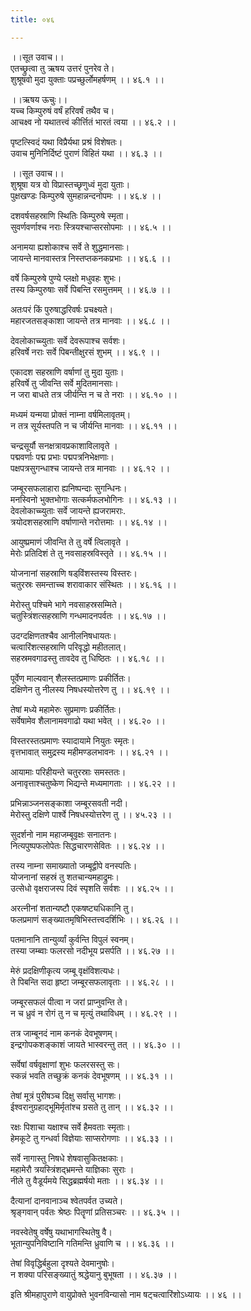 ```yaml
---
title: ०४६

---
```

।।सूत उवाच।।  
एतच्छ्रुत्वा तु ऋषय उत्तरं पुनरेव ते।  
शुश्रूषवो मुदा युक्ताः पप्रच्छुर्लोमहर्षणम् ।। ४६.१ ।।  
  
।।ऋषय ऊचुः।।  
यच्च किम्पुरुषं वर्षं हरिवर्षं तथैव च।  
आचक्ष्व नो यथातत्त्वं कीर्त्तितं भारतं त्वया ।। ४६.२ ।।  
  
पृष्टत्स्विदं यथा विप्रैर्यथा प्रश्रं विशेषतः।  
उवाच मुनिनिर्दिष्टं पुराणं विहितं यथा ।। ४६.३ ।।  
  
।।सूत उवाच।।  
शुश्रूषा यत्र वो विप्रास्तच्छृणुध्वं मुदा युताः।  
पुक्षखण्डः किम्पुरुषे सुमहान्नन्दनोपमः ।। ४६.४ ।।  
  
दशवर्षसहस्राणि स्थितिः किम्पुरुषे स्मृता।  
सुवर्णवर्णाश्च नराः स्त्रियश्चाप्सरसोपमाः ।। ४६.५ ।।  
  
अनामया ह्यशोकाश्च सर्वे ते शुद्धमानसाः।  
जायन्ते मानवास्तत्र निस्तप्तकनकप्रभाः ।। ४६.६ ।।  
  
वर्षे किम्पुरुषे पुण्ये प्लक्षो मधुवहः शुभः।  
तस्य किम्पुरुषाः सर्वे पिबन्ति रसमुत्तमम् ।। ४६.७ ।।  
  
अतःपरं किं पुरुषाद्धरिवर्षः प्रचक्ष्यते।  
महारजतसङ्काशा जायन्ते तत्र मानवाः ।। ४६.८ ।।  
  
देवलोकाच्च्युताः सर्वे देवरूपाश्च सर्वशः।  
हरिवर्षे नराः सर्वे पिबन्तीक्षुरसं शुभम् ।। ४६.९ ।।  
  
एकादश सहस्राणि वर्षाणां तु मुदा युताः।  
हरिवर्षे तु जीवन्ति सर्वे मुदितमानसाः।  
न जरा बाधते तत्र जीर्यन्ति न च ते नराः ।। ४६.१० ।।  
  
मध्यमं यन्मया प्रोक्तं नाम्ना वर्षमिलावृतम्।  
न तत्र सूर्यस्तपति न च जीर्यन्ति मानवाः ।। ४६.११ ।।  
  
चन्द्रसूर्यौ सनक्षत्रावप्रकाशाविलावृते ।  
पद्मवर्णाः पद्म प्रभाः पद्मपत्रनिभेक्षणाः।  
पक्षपत्रसुगन्धाश्च जायन्ते तत्र मानवाः ।। ४६.१२ ।।  
  
जम्बूरसफलाहारा ह्यनिष्पन्दाः सुगन्धिनः।  
मनस्विनो भुक्तभोगाः सत्कर्मफलभोगिनः ।। ४६.१३ ।।  
देवलोकाच्च्युताः सर्वे जायन्ते ह्यजरामराः.  
त्रयोदशसहस्राणि वर्षाणान्ते नरोत्तमाः ।। ४६.१४ ।।  
  
आयुष्प्रमाणं जीवन्ति ते तु वर्षे त्विलावृते ।  
मेरोः प्रतिदिशं ते तु नवसाहस्रविस्तृते ।। ४६.१५ ।।  
  
योजनानां सहस्राणि षड्‌विंशस्तस्य विस्तरः।  
चतुरस्रः समन्ताच्च शरावाकार संस्थितः ।। ४६.१६ ।।  
  
मेरोस्तु पश्चिमे भागे नवसाहस्रसम्मिते।  
चतुस्त्रिंशत्सहस्राणि गन्धमादनपर्वतः ।। ४६.१७ ।।  
  
उदग्दक्षिणतश्चैव आनीलनिषधायतः।  
चत्वारिंशत्सहस्राणि परिवृद्धो महीतलात्।  
सहस्रमवगाढस्तु तावदेव तु धिष्ठितः ।। ४६.१८ ।।  
  
पूर्वेण माल्यवान् शैलस्तत्प्रमाणः प्रकीर्तितः।  
दक्षिणेन तु नीलस्य निषधस्योत्तरेण तु ।। ४६.१९ ।।  
  
तेषां मध्ये महामेरुः सुप्रमाणः प्रकीर्तितः।  
सर्वेषामेव शैलानामवगाढो यथा भवेत् ।। ४६.२० ।।  
  
विस्तरस्तत्प्रमाणः स्यादायामे नियुतः स्मृतः।  
वृत्तभावात् समुद्रस्य महीमण्डलभावनः ।। ४६.२१ ।।  
  
आयामाः परिहीयन्ते चतुरस्राः समस्ततः।  
अनावृत्ताश्चतुष्केण भिद्यन्ते मध्यमागताः ।। ४६.२२ ।।  
  
प्रभिन्नाञ्जनसङ्काशा जम्बूरसवती नदी।  
मेरोस्तु दक्षिणे पार्श्वे निषधस्योत्तरेण तु ।। ४५.२३ ।।  
  
सुदर्शनो नाम महाजम्बूवृक्षः सनातनः।  
नित्यपुष्पफलोपेतः सिद्धचारणसेवितः ।। ४६.२४ ।।  
  
तस्य नाम्ना समाख्यातो जम्बूद्वीपे वनस्पतिः।  
योजनानां सहस्रं तु शतचान्यमहाद्रुमः।  
उत्सेधो वृक्षराजस्प दिवं स्पृशति सर्वशः ।। ४६.२५ ।।  
  
अरत्नीनां शतान्यष्टौ एकषष्ट्यधिकानि तु।  
फलप्रमाणं सङ्ख्यातमृषिभिस्तत्त्वदर्शिभिः ।। ४६.२६ ।।  
  
पतमानानि तान्युर्व्यां कुर्वन्ति विपुलं स्वनम्।  
तस्या जम्ब्वाः फलरसो नदीभूय प्रसर्पति ।। ४६.२७ ।।  
  
मेरुं प्रदक्षिणीकृत्य जम्बू वृक्षंविशत्यधः।  
ते पिबन्ति सदा हृष्टा जम्बूरसफलावृताः ।। ४६.२८ ।।  
  
जम्बूरसफलं पीत्वा न जरां प्राप्नुवन्ति ते।  
न च ध्रुवं न रोगं तु न च मृत्युं तथाविधम् ।। ४६.२९ ।।  
  
तत्र जाम्बूनदं नाम कनकं देवभूषणम्।  
इन्द्रगोपकशङ्काशं जायते भास्वरन्तु तत् ।। ४६.३० ।।  
  
सर्वेषां वर्षवृक्षाणां शुभः फलरसस्तु सः।  
स्कन्नं भवति तच्छुक्रं कनकं देवभूषणम् ।। ४६.३१ ।।  
  
तेषां मूत्रं पुरीषञ्च दिक्षु सर्वासु भागशः।  
ईश्वरानुग्रहाद्भूमिर्मृतांश्च ग्रसते तु तान् ।। ४६.३२ ।।  
  
रक्षः पिशाचा यक्षाश्च सर्वे हैमवताः स्मृताः।  
हेमकूटे तु गन्धर्वा विज्ञेयाः साप्सरोगणाः ।। ४६.३३ ।।  
  
सर्वे नागास्तु निषधे शेषवासुकितक्षकाः।  
महामेरौ त्रयस्त्रिंशद्भ्रमन्ते याज्ञिकाः सुराः ।  
नीले तु वैडूर्यमये सिद्धब्रह्मर्षयो मताः ।। ४६.३४ ।।  
  
दैत्यानां दानवानाञ्च श्वेतपर्वत उच्यते।  
श्रृङ्गवान् पर्वतः श्रेष्ठः पितॄणां प्रतिसञ्चरः ।। ४६.३५ ।।  
  
नवस्वेतेषु वर्षेषु यथाभागस्थितेषु वै।  
भूतान्युपनिविष्टानि गतिमन्ति ध्रुवाणि च ।। ४६.३६ ।।  
  
तेषां विवृद्धिर्बहुला दृश्यते देवमानुषोः।  
न शक्या परिसङ्ख्यातुं श्रद्धेयानु बुभूषता ।। ४६.३७ ।।  
  
इति श्रीमहापुराणे वायुप्रोक्ते भुवनविन्यासो नाम षट्चत्वारिंशोऽध्यायः ।। ४६ ।।